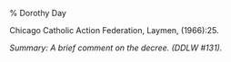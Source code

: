 % Dorothy Day

Chicago Catholic Action Federation, Laymen, (1966):25.

*Summary: A brief comment on the decree. (DDLW \#131).*


